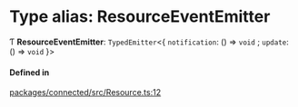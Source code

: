 # Type alias: ResourceEventEmitter

Ƭ **ResourceEventEmitter**: `TypedEmitter`\<\{ `notification`: () => `void` ; `update`: () => `void`  }\>

#### Defined in

[packages/connected/src/Resource.ts:12](https://github.com/o-development/ldo/blob/2085e12f9f1a1b9db0429a041343e0568e3bede9/packages/connected/src/Resource.ts#L12)

